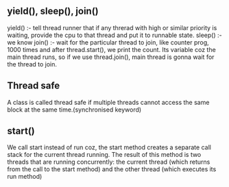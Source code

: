 ## yield(), sleep(), join()
   yield() :- tell thread runner that if any threrad with high or similar priority is waiting, provide the cpu to that thread
              and put it to runnable state.
   sleep() :- we know
   join() :- wait for the particular thread to join, like counter prog, 1000 times and after thread.start(), we print the
             count. Its variable coz the main thread runs, so if we use thread.join(), main thread is gonna wait for the 
             thread to join.
             
             
## Thread safe
   A class is called thread safe if multiple threads cannot access the same block at the same time.(synchronised keyword)

## start()
   We call start instead of run coz, the start method creates a separate call stack for the current thread running.
   The result of this method is two threads that are running concurrently: the current thread (which returns from the call to      the start method) and the other thread (which executes its run method)
